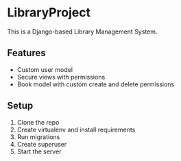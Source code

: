 # LibraryProject

This is a Django-based Library Management System.

## Features

- Custom user model
- Secure views with permissions
- Book model with custom create and delete permissions

## Setup

1. Clone the repo
2. Create virtualenv and install requirements
3. Run migrations
4. Create superuser
5. Start the server
